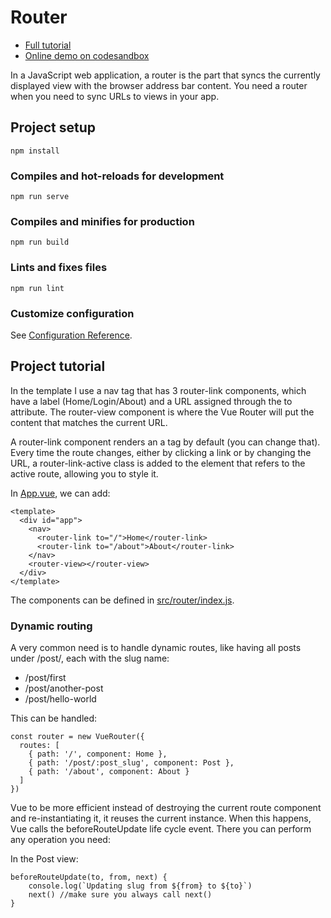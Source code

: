 # Router

* [Full tutorial](https://flaviocopes.com/vue-router/)
* [Online demo on codesandbox](https://codesandbox.io/s/zq7k7nkzkm)


In a JavaScript web application, a router is the part that syncs the currently displayed view with
the browser address bar content. You need a router when you need to sync URLs to views in your app.

## Project setup
```
npm install
```

### Compiles and hot-reloads for development
```
npm run serve
```

### Compiles and minifies for production
```
npm run build
```

### Lints and fixes files
```
npm run lint
```

### Customize configuration
See [Configuration Reference](https://cli.vuejs.org/config/).

## Project tutorial

In the template I use a nav tag that has 3 router-link components, which have a label (Home/Login/About) and a URL assigned through the to attribute. The router-view component is where the Vue Router will put the content that matches the current URL. 

A router-link component renders an a tag by default (you can change that). Every time the route changes, either by clicking a link or by changing the URL, a router-link-active class is added to the element that refers to the active route, allowing you to style it.

In [App.vue](src/App.vue), we can add:

```vue
<template>
  <div id="app">
    <nav>
      <router-link to="/">Home</router-link>
      <router-link to="/about">About</router-link>
    </nav>
    <router-view></router-view>
  </div>
</template>
```

The components can be defined in [src/router/index.js](src/router/index.js).

### Dynamic routing

A very common need is to handle dynamic routes, like having all posts under /post/, each with the slug name:

* /post/first
* /post/another-post
* /post/hello-world

This can be handled:

```vue
const router = new VueRouter({
  routes: [
    { path: '/', component: Home },
    { path: '/post/:post_slug', component: Post },
    { path: '/about', component: About }
  ]
})
```

Vue to be more efficient instead of destroying the current route component and re-instantiating it, it reuses the current instance. When this happens, Vue calls the beforeRouteUpdate life cycle event. There you can perform any operation you need:

In the Post view:

```vue
beforeRouteUpdate(to, from, next) {
    console.log(`Updating slug from ${from} to ${to}`)
    next() //make sure you always call next()
}
```